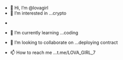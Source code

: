 - 👋 Hi, I’m @lovagirl
- 👀 I’m interested in ...crypto
+
- 🌱 I’m currently learning ...coding
- 💞️ I’m looking to collaborate on ...deploying contract

- 📫 How to reach me ...t.me/LOVA_GIRL_7

<!---
lovagirl/lovagirl is a ✨ special ✨ repository because its `README.md` (this file) appears on your GitHub profile.
You can click the Preview link to take a look at your changes.
--->
